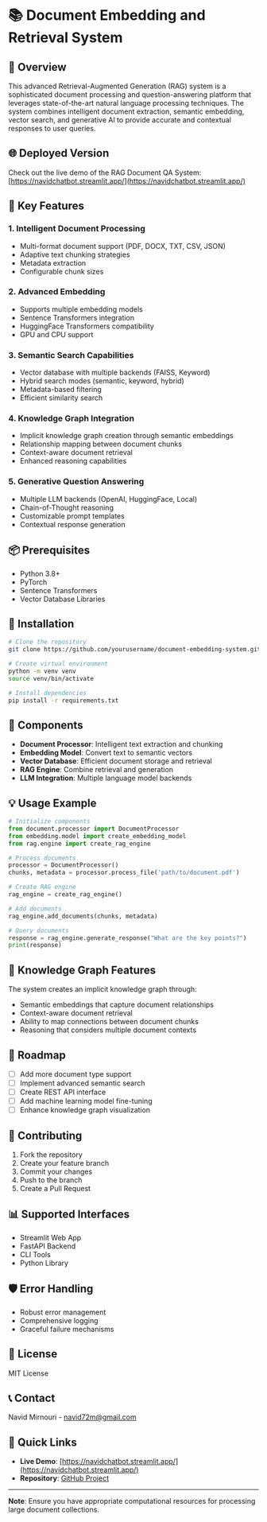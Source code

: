 # 📚 Document Embedding and Retrieval System

## 🌟 Overview

This advanced Retrieval-Augmented Generation (RAG) system is a sophisticated document processing and question-answering platform that leverages state-of-the-art natural language processing techniques. The system combines intelligent document extraction, semantic embedding, vector search, and generative AI to provide accurate and contextual responses to user queries.

## 🌐 Deployed Version

Check out the live demo of the RAG Document QA System: [https://navidchatbot.streamlit.app/](https://navidchatbot.streamlit.app/)

## 🚀 Key Features

### 1. Intelligent Document Processing
- Multi-format document support (PDF, DOCX, TXT, CSV, JSON)
- Adaptive text chunking strategies
- Metadata extraction
- Configurable chunk sizes

### 2. Advanced Embedding
- Supports multiple embedding models
- Sentence Transformers integration
- HuggingFace Transformers compatibility
- GPU and CPU support

### 3. Semantic Search Capabilities
- Vector database with multiple backends (FAISS, Keyword)
- Hybrid search modes (semantic, keyword, hybrid)
- Metadata-based filtering
- Efficient similarity search

### 4. Knowledge Graph Integration
- Implicit knowledge graph creation through semantic embeddings
- Relationship mapping between document chunks
- Context-aware document retrieval
- Enhanced reasoning capabilities

### 5. Generative Question Answering
- Multiple LLM backends (OpenAI, HuggingFace, Local)
- Chain-of-Thought reasoning
- Customizable prompt templates
- Contextual response generation

## 📦 Prerequisites

- Python 3.8+
- PyTorch
- Sentence Transformers
- Vector Database Libraries

## 🔧 Installation

```bash
# Clone the repository
git clone https://github.com/yourusername/document-embedding-system.git

# Create virtual environment
python -m venv venv
source venv/bin/activate

# Install dependencies
pip install -r requirements.txt
```

## 🌈 Components

- **Document Processor**: Intelligent text extraction and chunking
- **Embedding Model**: Convert text to semantic vectors
- **Vector Database**: Efficient document storage and retrieval
- **RAG Engine**: Combine retrieval and generation
- **LLM Integration**: Multiple language model backends

## 💡 Usage Example

```python
# Initialize components
from document.processor import DocumentProcessor
from embedding.model import create_embedding_model
from rag.engine import create_rag_engine

# Process documents
processor = DocumentProcessor()
chunks, metadata = processor.process_file('path/to/document.pdf')

# Create RAG engine
rag_engine = create_rag_engine()

# Add documents
rag_engine.add_documents(chunks, metadata)

# Query documents
response = rag_engine.generate_response("What are the key points?")
print(response)
```

## 🔬 Knowledge Graph Features

The system creates an implicit knowledge graph through:
- Semantic embeddings that capture document relationships
- Context-aware document retrieval
- Ability to map connections between document chunks
- Reasoning that considers multiple document contexts

## 🚧 Roadmap

- [ ] Add more document type support
- [ ] Implement advanced semantic search
- [ ] Create REST API interface
- [ ] Add machine learning model fine-tuning
- [ ] Enhance knowledge graph visualization

## 🤝 Contributing

1. Fork the repository
2. Create your feature branch
3. Commit your changes
4. Push to the branch
5. Create a Pull Request

## 📊 Supported Interfaces

- Streamlit Web App
- FastAPI Backend
- CLI Tools
- Python Library

## 🛡️ Error Handling

- Robust error management
- Comprehensive logging
- Graceful failure mechanisms

## 📜 License

MIT License

## 📞 Contact

Navid Mirnouri - navid72m@gmail.com


## 🔗 Quick Links

- **Live Demo**: [https://navidchatbot.streamlit.app/](https://navidchatbot.streamlit.app/)
- **Repository**: [GitHub Project](https://github.com/yourusername/document-embedding-system)


---

**Note**: Ensure you have appropriate computational resources for processing large document collections.
